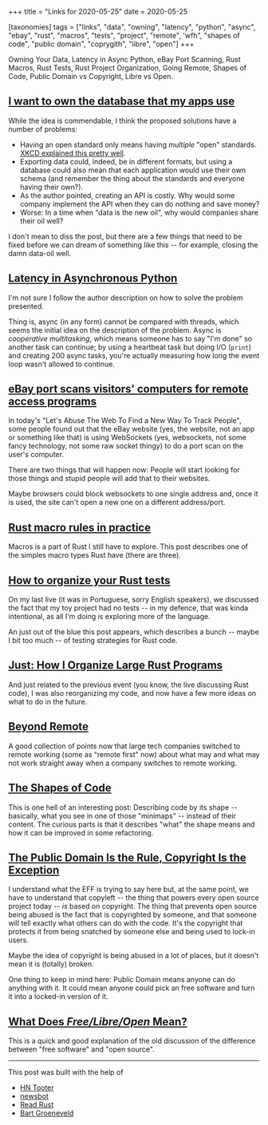 +++
title = "Links for 2020-05-25"
date = 2020-05-25

[taxonomies]
tags = ["links", "data", "owning", "latency", "python", "async", "ebay",
"rust", "macros", "tests", "project", "remote", 'wfh", "shapes of code",
"public domain", "coprygith", "libre", "open"]
+++

Owning Your Data, Latency in Async Python, eBay Port Scanning, Rust Macros,
Rust Tests, Rust Project Organization, Going Remote, Shapes of Code, Public
Domain vs Copyright, Libre vs Open.

<!-- more -->

## [I want to own the database that my apps use](https://orndorffgrant.com/own-your-data-idea/)

While the idea is commendable, I think the proposed solutions have a number of
problems:

- Having an open standard only means having _multiple_ "open" standards. [XKCD
	explained this pretty well](https://xkcd.com/927/).
- Exporting data could, indeed, be in different formats, but using a database
	could also mean that each application would use their own schema (and
	remember the thing about the standards and everyone having their own?).
- As the author pointed, creating an API is costly. Why would some company
	implement the API when they can do nothing and save money?
- Worse: In a time when "data is the new oil", why would companies share their
	oil well?

I don't mean to diss the post, but there are a few things that need to be
fixed before we can dream of something like this -- for example, closing the
damn data-oil well.

## [Latency in Asynchronous Python](https://nullprogram.com/blog/2020/05/24/)

I'm not sure I follow the author description on how to solve the problem
presented.

Thing is, async (in any form) cannot be compared with threads, which seems the
initial idea on the description of the problem. Async is _cooperative
multitasking_, which means someone has to say "I'm done" so another task can
continue; by using a heartbeat task but doing I/O (`print`) and creating 200
async tasks, you're actually measuring how long the event loop wasn't allowed
to continue.

## [eBay port scans visitors' computers for remote access programs](https://www.bleepingcomputer.com/news/security/ebay-port-scans-visitors-computers-for-remote-access-programs/)

In today's "Let's Abuse The Web To Find a New Way To Track People", some
people found out that the eBay website (yes, the website, not an app or
something like that) is using WebSockets (yes, websockets, not some fancy
technology, not some raw socket thingy) to do a port scan on the user's
computer.

There are two things that will happen now: People will start looking for those
things and stupid people will add that to their websites.

Maybe browsers could block websockets to one single address and, once it is
used, the site can't open a new one on a different address/port.

## [Rust macro rules in practice](https://dev.to/sassman/rust-macro-rules-in-practice-40ne)

Macros is a part of Rust I still have to explore. This post describes one of
the simples macro types Rust have (there are three).

## [How to organize your Rust tests](https://blog.logrocket.com/how-to-organize-your-rust-tests/)

On my last live (it was in Portuguese, sorry English speakers), we discussed
the fact that my toy project had no tests -- in my defence, that was kinda
intentional, as all I'm doing is exploring more of the language.

An just out of the blue this post appears, which describes a bunch -- maybe I
bit too much -- of testing strategies for Rust code.

## [Just: How I Organize Large Rust Programs](https://rodarmor.com/blog/tour-de-just)

And just related to the previous event (you know, the live discussing Rust
code), I was also reorganizing my code, and now have a few more ideas on what
to do in the future.

## [Beyond Remote](https://vimota.me/writing/beyond-remote)

A good collection of points now that large tech companies switched to remote
working (some as "remote first" now) about what may and what may not work
straight away when a company switches to remote working.

## [The Shapes of Code](https://www.fluentcpp.com/2020/01/14/the-shapes-of-code/)

This is one hell of an interesting post: Describing code by its shape --
basically, what you see in one of those "minimaps" -- instead of their
content. The curious parts is that it describes "what" the shape means and how
it can be improved in some refactoring.

## [The Public Domain Is the Rule, Copyright Is the Exception](https://www.eff.org/deeplinks/2020/01/public-domain-rule-copyright-exception)

I understand what the EFF is trying to say here but, at the same point, we
have to understand that copyleft -- the thing that powers every open source
project today -- _is_ based on copyright. The thing that prevents open source
being abused is the fact that is copyrighted by someone, and that someone will
tell exactly what others can do with the code. It's the copyright that
protects it from being snatched by someone else and being used to lock-in
users.

Maybe the idea of copyright is being abused in a lot of places, but it doesn't
mean it is (totally) broken.

One thing to keep in mind here: Public Domain means anyone can do anything
with it. It could mean anyone could pick an free software and turn it into a
locked-in version of it.

## [What Does *Free/Libre/Open* Mean?](https://wiki.snowdrift.coop/about/free-libre-open)

This is a quick and good explanation of the old discussion of the difference
between "free software" and "open source".

---

This post was built with the help of

* [HN Tooter](https://mastodon.social/@hntooter)
* [newsbot](https://mastodon.social/@newsbot)
* [Read Rust](https://botsin.space/@readrust)
* [Bart Groeneveld](https://mastodon.host/@BartG95)
